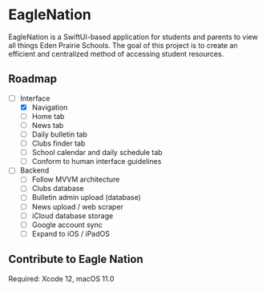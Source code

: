 # EagleNation

EagleNation is a SwiftUI-based application for students and parents to view all things Eden Prairie Schools. The goal of this project is to create an efficient and centralized method of accessing student resources.

## Roadmap
  - [ ] Interface
    - [x] Navigation
    - [ ] Home tab
    - [ ] News tab
    - [ ] Daily bulletin tab
    - [ ] Clubs finder tab
    - [ ] School calendar and daily schedule tab
    - [ ] Conform to human interface guidelines
 
  - [ ] Backend
    - [ ] Follow MVVM architecture
    - [ ] Clubs database
    - [ ] Bulletin admin upload (database)
    - [ ] News upload / web scraper
    - [ ] iCloud database storage
    - [ ] Google account sync
    - [ ] Expand to iOS / iPadOS
   
## Contribute to Eagle Nation
Required: Xcode 12, macOS 11.0
